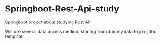 # Springboot-Rest-Api-study
Springboot project about studying Rest API

Will use several data access method, starting from dummy data to jpa, jdbc template
